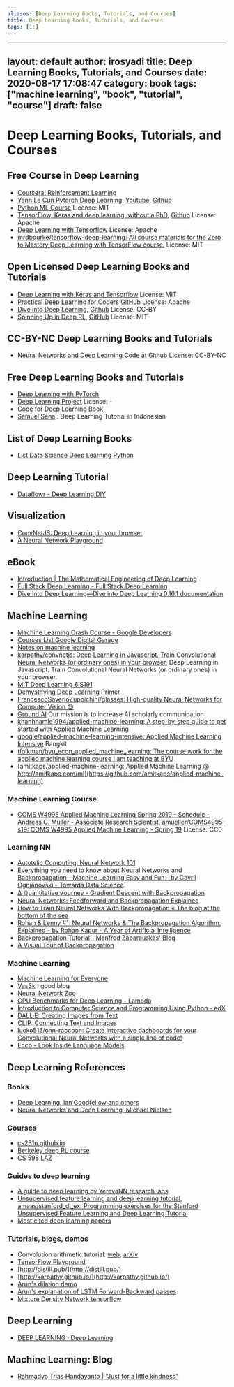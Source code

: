 ```yaml
---
aliases: [Deep Learning Books, Tutorials, and Courses]
title: Deep Learning Books, Tutorials, and Courses
tags: [1:]
---
```

 ---
layout: default
author: irosyadi
title: Deep Learning Books, Tutorials, and Courses
date: 2020-08-17 17:08:47
category: book
tags: ["machine learning", "book", "tutorial", "course"]
draft: false
---

# Deep Learning Books, Tutorials, and Courses

## Free Course in Deep Learning

- [Coursera: Reinforcement Learning](https://www.coursera.org/specializations/reinforcement-learning)
- [Yann Le Cun Pytorch Deep Learning](https://atcold.github.io/pytorch-Deep-Learning/), [Youtube](https://www.youtube.com/playlist?list=PLLHTzKZzVU9eaEyErdV26ikyolxOsz6mq), [Github](https://github.com/Atcold/pytorch-Deep-Learning)
- [Python ML Course](https://github.com/leriomaggio/python-ml-course) License: MIT
- [TensorFlow, Keras and deep learning, without a PhD](https://codelabs.developers.google.com/codelabs/cloud-tensorflow-mnist#0), [Github](https://github.com/GoogleCloudPlatform/tensorflow-without-a-phd) License: Apache
- [Deep Learning with Tensorflow](https://github.com/Rishit-dagli/Deep-Learning-With-TensorFlow) License: Apache
- [mrdbourke/tensorflow-deep-learning: All course materials for the Zero to Mastery Deep Learning with TensorFlow course.](https://github.com/mrdbourke/tensorflow-deep-learning) License: MIT

## Open Licensed Deep Learning Books and Tutorials

- [Deep Learning with Keras and Tensorflow](https://github.com/leriomaggio/deep-learning-keras-tensorflow) License: MIT
- [Practical Deep Learning for Coders](https://course.fast.ai/) [GitHub](https://github.com/fastai/course-v3) License: Apache
- [Dive into Deep Learning](https://d2l.ai/), [Github](https://github.com/d2l-ai/d2l-en) License: CC-BY
- [Spinning Up in Deep RL](https://spinningup.openai.com/en/latest/user/introduction.html), [GitHub](https://github.com/openai/spinningup) License: MIT

## CC-BY-NC Deep Learning Books and Tutorials

- [Neural Networks and Deep Learning](https://neuralnetworksanddeeplearning.com/) [Code at Github](https://github.com/mnielsen/neural-networks-and-deep-learning) License: CC-BY-NC

## Free Deep Learning Books and Tutorials

- [Deep Learning with PyTorch](https://www.manning.com/books/deep-learning-with-pytorch)
- [Deep Learning Project](https://spandan-madan.github.io/DeepLearningProject/) License: -
- [Code for Deep Learning Book](https://github.com/rasbt/deep-learning-book)
- [Samuel Sena](https://medium.com/@samuelsena/pengenalan-deep-learning-8fbb7d8028ac) : Deep Learning Tutorial in Indonesian

## List of Deep Learning Books

- [List Data Science Deep Learning Python](https://www.theinsaneapp.com/2020/08/free-data-science-deep-learning-python-ebooks.html)

## Deep Learning Tutorial

- [Dataflowr - Deep Learning DIY](https://dataflowr.github.io/website/)

## Visualization

- [ConvNetJS: Deep Learning in your browser](https://cs.stanford.edu/people/karpathy/convnetjs/)
- [A Neural Network Playground](http://playground.tensorflow.org/)

## eBook

- [Introduction | The Mathematical Engineering of Deep Learning](https://deeplearningmath.org/)
- [Full Stack Deep Learning - Full Stack Deep Learning](https://fall2019.fullstackdeeplearning.com/)
- [Dive into Deep Learning—Dive into Deep Learning 0.16.1 documentation](http://d2l.ai/index.html)

## Machine Learning

- [Machine Learning Crash Course  -  Google Developers](https://developers.google.com/machine-learning/crash-course)
- [Courses List Google Digital Garage](https://learndigital.withgoogle.com/digitalgarage/courses)
- [Notes on machine learning](https://peterroelants.github.io/)
- [karpathy/convnetjs: Deep Learning in Javascript. Train Convolutional Neural Networks (or ordinary ones) in your browser.](https://github.com/karpathy/convnetjs) Deep Learning in Javascript. Train Convolutional Neural Networks (or ordinary ones) in your browser.
- [MIT Deep Learning 6.S191](http://introtodeeplearning.com/)
- [Demystifying Deep Learning Primer](https://mukulrathi.co.uk/demystifying-deep-learning/maths-behind-deep-learning/)
- [FrancescoSaverioZuppichini/glasses: High-quality Neural Networks for Computer Vision 😎](https://github.com/FrancescoSaverioZuppichini/glasses)
- [Ground AI](https://www.groundai.com/) Our mission is to increase AI scholarly communication
- [khanhnamle1994/applied-machine-learning: A step-by-step guide to get started with Applied Machine Learning](https://github.com/khanhnamle1994/applied-machine-learning)
- [google/applied-machine-learning-intensive: Applied Machine Learning Intensive](https://github.com/google/applied-machine-learning-intensive) Bangkit
- [tfolkman/byu_econ_applied_machine_learning: The course work for the applied machine learning course I am teaching at BYU](https://github.com/tfolkman/byu_econ_applied_machine_learning)
- [amitkaps/applied-machine-learning: Applied Machine Learning @ http://amitkaps.com/ml](https://github.com/amitkaps/applied-machine-learning)

### Machine Learning Course

- [COMS W4995 Applied Machine Learning Spring 2019 - Schedule - Andreas C. Müller - Associate Research Scientist](https://www.cs.columbia.edu/~amueller/comsw4995s19/schedule/), [amueller/COMS4995-s19: COMS W4995 Applied Machine Learning - Spring 19](https://github.com/amueller/COMS4995-s19) License: CC0

### Learning NN

- [Autotelic Computing: Neural Network 101](http://cjauvin.blogspot.com/2013/10/neural-network-101.html)
- [Everything you need to know about Neural Networks and Backpropagation—Machine Learning Easy and Fun - by Gavril Ognjanovski - Towards Data Science](https://towardsdatascience.com/everything-you-need-to-know-about-neural-networks-and-backpropagation-machine-learning-made-easy-e5285bc2be3a)
- [Δ ℚuantitative √ourney - Gradient Descent with Backpropagation](http://outlace.com/Gradient-Descent.html)
- [Neural Networks: Feedforward and Backpropagation Explained](https://mlfromscratch.com/neural-networks-explained/#/)
- [How to Train Neural Networks With Backpropagation « The blog at the bottom of the sea](https://blog.demofox.org/2017/03/09/how-to-train-neural-networks-with-backpropagation/)
- [Rohan & Lenny #1: Neural Networks & The Backpropagation Algorithm, Explained - by Rohan Kapur - A Year of Artificial Intelligence](https://ayearofai.com/rohan-lenny-1-neural-networks-the-backpropagation-algorithm-explained-abf4609d4f9d#.7mwcjuftn)
- [Backpropagation Tutorial - Manfred Zabarauskas' Blog](http://blog.zabarauskas.com/backpropagation-tutorial/)
- [A Visual Tour of Backpropagation](https://blog.jinay.dev/posts/backprop/)

### Machine Learning

- [Machine Learning for Everyone](https://vas3k.com/blog/machine_learning/)
- [Vas3k](https://vas3k.com/) : good blog
- [Neural Network Zoo](https://www.asimovinstitute.org/neural-network-zoo/)
- [GPU Benchmarks for Deep Learning - Lambda](https://lambdalabs.com/gpu-benchmarks)
- [Introduction to Computer Science and Programming Using Python - edX](https://www.edx.org/course/introduction-to-computer-science-and-programming-7)
- [DALL·E: Creating Images from Text](https://openai.com/blog/dall-e/)
- [CLIP: Connecting Text and Images](https://openai.com/blog/clip/)
- [lucko515/cnn-raccoon: Create interactive dashboards for your Convolutional Neural Networks with a single line of code!](https://github.com/lucko515/cnn-raccoon)
- [Ecco - Look Inside Language Models](https://www.eccox.io/)

## Deep Learning References

### Books

- [Deep Learning, Ian Goodfellow and others](http://www.deeplearningbook.org/)
- [Neural Networks and Deep Learning, Michael Nielsen](http://neuralnetworksanddeeplearning.com/)

### Courses

- [cs231n.github.io](http://cs231n.github.io/)
- [Berkeley deep RL course](http://rll.berkeley.edu/deeprlcourse/)
- [CS 598 LAZ](https://slazebni.cs.illinois.edu/spring17/)

### Guides to deep learning

- [A guide to deep learning by YerevaNN research labs](http://yerevann.com/a-guide-to-deep-learning/)
- [Unsupervised feature learning and deep learning tutorial](http://ufldl.stanford.edu/tutorial/), [amaas/stanford_dl_ex: Programming exercises for the Stanford Unsupervised Feature Learning and Deep Learning Tutorial](https://github.com/amaas/stanford_dl_ex)
- [Most cited deep learning papers](https://github.com/terryum/awesome-deep-learning-papers)

### Tutorials, blogs, demos

- Convolution arithmetic tutorial: [web](http://deeplearning.net/software/theano_versions/dev/tutorial/conv_arithmetic.html), [arXiv](https://arxiv.org/abs/1603.07285)
- [TensorFlow Playground](http://playground.tensorflow.org/)
- [http://distill.pub/](http://distill.pub/)
- [http://karpathy.github.io/](http://karpathy.github.io/)
- [Arun's dilation demo](http://jsfiddle.net/yces4vn9/43/)
- [Arun's explanation of LSTM Forward-Backward passes](http://arunmallya.github.io/writeups/nn/lstm/index.html#/)
- [Mixture Density Network tensorflow](http://blog.otoro.net/2015/11/24/mixture-density-networks-with-tensorflow/)

## Deep Learning

- [DEEP LEARNING · Deep Learning](https://atcold.github.io/NYU-DLSP21/)

## Machine Learning: Blog

- [Rahmadya Trias Handayanto | "Just for a little kindness"](https://rahmadya.com/)
